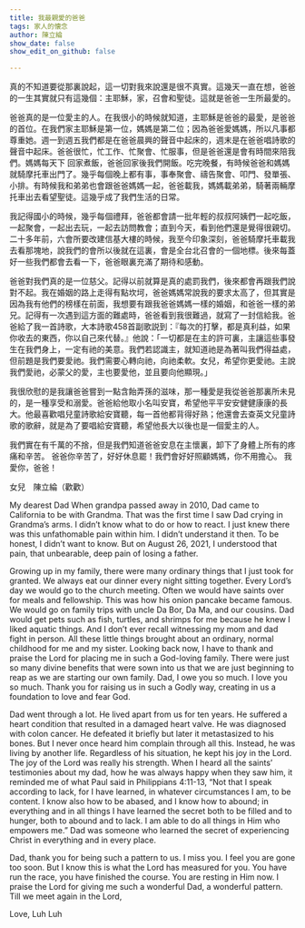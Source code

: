 ```yaml
---
title: 我最親愛的爸爸
tags: 家人的懐念
author: 陳立綸
show_date: false
show_edit_on_github: false

---
```


真的不知道要從那裏說起，這一切對我來說還是很不真實。這幾天一直在想，爸爸的一生其實就只有這幾個：主耶穌，家，召會和聖徒。這就是爸爸一生所最愛的。

爸爸真的是一位愛主的人。在我很小的時候就知道，主耶穌是爸爸的最愛，是爸爸的首位。在我們家主耶穌是第一位，媽媽是第二位；因為爸爸愛媽媽，所以凡事都尊重她。週一到週五我們都是在爸爸晨興的聲音中起床的，週末是在爸爸唱詩歌的聲音中起床。爸爸很忙，忙工作、忙聚會、忙服事，但是爸爸還是會有時間來陪我們。媽媽每天下 回家煮飯，爸爸回家後我們開飯。吃完晚餐，有時候爸爸和媽媽就騎摩托車出門了。幾乎每個晚上都有事，事奉聚會、禱告聚會、叩門、發單張、小排。有時候我和弟弟也會跟爸爸媽媽一起，爸爸載我，媽媽載弟弟，騎著兩輛摩托車出去看望聖徒。這幾乎成了我們生活的日常。

我記得國小的時候，幾乎每個禮拜，爸爸都會請一批年輕的叔叔阿姨們一起吃飯，一起聚會，一起出去玩，一起去訪問教會；直到今天，看到他們還是覺得很親切。二十多年前，六會所要改建信基大樓的時候，我至今印象深刻，爸爸騎摩托車載我去看那塊地，說我們的會所以後就在這裏，會是全台北召會的一個地標。後來每蓋好一些我們都會去看一下，爸爸眼裏充滿了期待和感動。

爸爸對我們真的是一位慈父。記得以前就算是真的處罰我們，後來都會再跟我們說對不起。我在婚姻的路上走得有點坎坷，爸爸媽媽常說我的要求太高了，但其實是因為我有他們的榜樣在前面，我想要有跟我爸爸媽媽一樣的婚姻，和爸爸一樣的弟兄。記得有一次遇到這方面的難處時，爸爸看到我很難過，就寫了一封信給我。爸爸給了我一首詩歌，大本詩歌458首副歌説到：『每次的打擊，都是真利益，如果你收去的東西，你以自己來代替。』他說：「一切都是在主的許可裏，主讓這些事發生在我們身上，一定有祂的美意。我們若認識主，就知道祂是為著叫我們得益處，但前題是我們要愛祂。我們需要心轉向祂，向祂柔軟。女兒，希望你更愛祂。主說我們愛祂，必蒙父的愛，主也要愛他，並且要向他顯現。」

我很欣慰的是我讓爸爸嘗到一點含飴弄孫的滋味，那一種愛是我從爸爸那裏所未見的，是一種享受和溺愛。爸爸給他取小名叫安寶，希望他平平安安健健康康的長大。他最喜歡唱兒童詩歌給安寶聽，每一首他都背得好熟；他還會去查英文兒童詩歌的歌辭，就是為了要唱給安寶聽，希望他長大以後也是一個愛主的人。

我們實在有千萬的不捨，但是我們知道爸爸安息在主懷裏，卸下了身體上所有的疼痛和辛苦。
爸爸你辛苦了，好好休息罷！我們會好好照顧媽媽，你不用擔心。
我愛你，爸爸！

女兒　陳立綸（歡歡）

My dearest Dad
When grandpa passed away in 2010, Dad came to California to be with Grandma. That was the first time I saw Dad crying in Grandma’s arms. I didn’t know what to do or how to react. I just knew there was this unfathomable pain within him. I didn’t understand it then. To be honest, I didn’t want to know. But on August 26, 2021, I understood that pain, that unbearable, deep pain of losing a father.

Growing up in my family, there were many ordinary things that I just took for granted. We always eat our dinner every night sitting together. Every Lord’s day we would go to the church meeting. Often we would have saints over for meals and fellowship. This was how his onion pancake became famous. We would go on family trips with uncle Da Bor, Da Ma, and our cousins. Dad would get pets such as fish, turtles, and shrimps for me because he knew I liked aquatic things. And I don’t ever recall witnessing my mom and dad fight in person. All these little things brought about an ordinary, normal childhood for me and my sister. Looking back now, I have to thank and praise the Lord for placing me in such a God-loving family. There were just so many divine benefits that were sown into us that we are just beginning to reap as we are starting our own family. Dad, I owe you so much. I love you so much. Thank you for raising us in such a Godly way, creating in us a foundation to love and fear God.

Dad went through a lot. He lived apart from us for ten years. He suffered a heart condition that resulted in a damaged heart valve. He was diagnosed with colon cancer. He defeated it briefly but later it metastasized to his bones. But I never once heard him complain through all this. Instead, he was living by another life. Regardless of his situation, he kept his joy in the Lord.  The joy of the Lord was really his strength.  When I heard all the saints’ testimonies about my dad, how he was always happy when they saw him, it reminded me of what Paul said in Philippians 4:11-13, “Not that I speak according to lack, for I have learned, in whatever circumstances I am, to be content. I know also how to be abased, and I know how to abound; in everything and in all things I have learned the secret both to be filled and to hunger, both to abound and to lack. I am able to do all things in Him who empowers me.” Dad was someone who learned the secret of experiencing Christ in everything and in every place.

Dad, thank you for being such a pattern to us. I miss you. I feel you are gone too soon. But I know this is what the Lord has measured for you. You have run the race, you have finished the course. You are resting in Him now. I praise the Lord for giving me such a wonderful Dad, a wonderful pattern. Till we meet again in the Lord,

Love,
Luh Luh



<!--more-->
